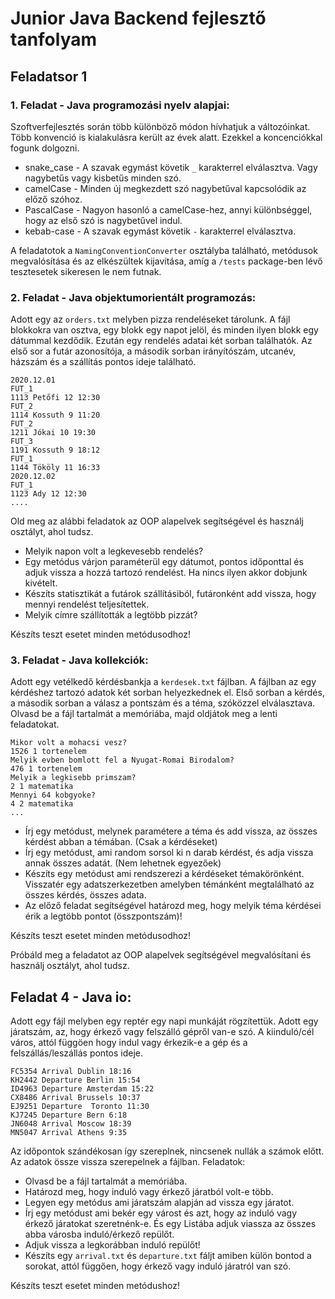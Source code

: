 # Junior Java Backend fejlesztő tanfolyam

## Feladatsor 1

### 1. Feladat - Java programozási nyelv alapjai:

Szoftverfejlesztés során több különböző módon hívhatjuk a változóinkat. Több konvenció is kialakulásra került az évek
alatt. Ezekkel a koncenciókkal fogunk dolgozni.

- snake_case - A szavak egymást követik `_` karakterrel elválasztva. Vagy nagybetűs vagy kisbetűs minden szó.
- camelCase - Minden új megkezdett szó nagybetűval kapcsolódik az előző szóhoz.
- PascalCase - Nagyon hasonló a camelCase-hez, annyi különbséggel, hogy az első szó is nagybetűvel indul.
- kebab-case - A szavak egymást követik `-` karakterrel elválasztva.

A feladatotok a `NamingConventionConverter` osztályba található, metódusok megvalósítása és az elkészültek kijavítása,
amíg a `/tests` package-ben lévő tesztesetek sikeresen le nem futnak.

### 2. Feladat - Java objektumorientált programozás:

Adott egy az `orders.txt` melyben pizza rendeléseket tárolunk. A fájl blokkokra van osztva, egy
blokk egy napot jelöl, és minden ilyen blokk egy dátummal kezdődik. Ezután egy rendelés adatai két sorban találhatók. Az
első sor a futár azonosítója, a második sorban irányítószám, utcanév, házszám és a szállítás pontos ideje található.

```
2020.12.01
FUT_1
1113 Petőfi 12 12:30
FUT_2
1114 Kossuth 9 11:20
FUT_2
1211 Jókai 10 19:30
FUT_3
1191 Kossuth 9 18:12
FUT_1
1144 Tököly 11 16:33
2020.12.02
FUT_1
1123 Ady 12 12:30
....
```

Old meg az alábbi feladatok az OOP alapelvek segítségével és használj osztályt, ahol tudsz.

- Melyik napon volt a legkevesebb rendelés?
- Egy metódus várjon paraméterül egy dátumot, pontos időponttal és adjuk vissza a hozzá tartozó rendelést. Ha nincs
  ilyen akkor dobjunk kivételt.
- Készíts statisztikát a futárok szállításiból, futáronként add vissza, hogy mennyi rendelést teljesítettek.
- Melyik címre szállították a legtöbb pizzát?

Készíts teszt esetet minden metódusodhoz!

### 3. Feladat - Java kollekciók:

Adott egy vetélkedő kérdésbankja a `kerdesek.txt` fájlban. A fájlban az egy kérdéshez tartozó adatok
két sorban helyezkednek el. Első sorban a kérdés, a második sorban a válasz a pontszám és a téma, szóközzel
elválasztava. Olvasd be a fájl tartalmát a memóriába, majd oldjátok meg a lenti feladatokat.

```
Mikor volt a mohacsi vesz?
1526 1 tortenelem
Melyik evben bomlott fel a Nyugat-Romai Birodalom?
476 1 tortenelem
Melyik a legkisebb primszam?
2 1 matematika
Mennyi 64 kobgyoke?
4 2 matematika
...
```

- Írj egy metódust, melynek paramétere a téma és add vissza, az összes kérdést abban a témában. (Csak a kérdéseket)
- Írj egy metódust, ami random sorsol ki n darab kérdést, és adja vissza annak összes adatát. (Nem lehetnek egyezőek)
- Készíts egy metódust ami rendszerezi a kérdéseket témakörönként. Visszatér egy adatszerkezetben amelyben témánként
  megtalálható az összes kérdés, összes adata.
- Az előző feladat segítségével határozd meg, hogy melyik téma kérdései érik a legtöbb pontot (összpontszám)!

Készíts teszt esetet minden metódusodhoz!

Próbáld meg a feladatot az OOP alapelvek segítségével megvalósítani és használj osztályt, ahol tudsz.

## Feladat 4 - Java io:

Adott egy fájl melyben egy reptér egy napi munkáját rögzítettük. Adott egy járatszám, az, hogy érkező vagy felszálló
gépről van-e szó. A kiinduló/cél város, attól függöen hogy indul vagy érkezik-e a gép és a felszállás/leszállás pontos
ideje.

```
FC5354 Arrival Dublin 18:16
KH2442 Departure Berlin 15:54
ID4963 Departure Amsterdam 15:22
CX8486 Arrival Brussels 10:37
EJ9251 Departure  Toronto 11:30
KJ7245 Departure Bern 6:18
JN6048 Arrival Moscow 18:39
MN5047 Arrival Athens 9:35
```

Az időpontok szándékosan így szereplnek, nincsenek nullák a számok előtt. Az adatok össze vissza szerepelnek a fájlban.
Feladatok:

- Olvasd be a fájl tartalmát a memóriába.
- Határozd meg, hogy induló vagy érkező járatból volt-e több.
- Legyen egy metódus ami járatszám alapján ad vissza egy járatot.
- Írj egy metódust ami bekér egy várost és azt, hogy az induló vagy érkező járatokat szeretnénk-e. És egy Listába adjuk
  viassza az összes abba városba induló/érkező repülőt.
- Adjuk vissza a legkorábban induló repülőt!
- Készíts egy `arrival.txt` és `departure.txt` fáljt amiben külön bontod a sorokat, attól függően, hogy érkező vagy
  induló járatról van szó.

Készíts teszt esetet minden metódushoz!